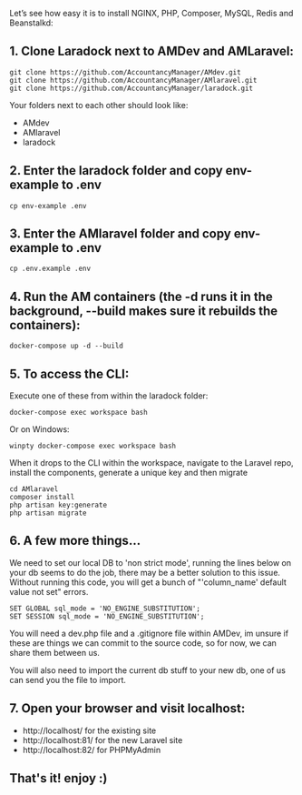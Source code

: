 Let’s see how easy it is to install NGINX, PHP, Composer, MySQL, Redis and Beanstalkd:

## 1. Clone Laradock next to AMDev and AMLaravel:
```
git clone https://github.com/AccountancyManager/AMdev.git
git clone https://github.com/AccountancyManager/AMlaravel.git
git clone https://github.com/AccountancyManager/laradock.git
```
Your folders next to each other should look like:
- AMdev
- AMlaravel
- laradock

## 2. Enter the laradock folder and copy env-example to .env
```
cp env-example .env
```

## 3. Enter the AMlaravel folder and copy env-example to .env
```
cp .env.example .env
```

## 4. Run the AM containers (the -d runs it in the background, --build makes sure it rebuilds the containers):
```
docker-compose up -d --build
```

## 5. To access the CLI:

Execute one of these from within the laradock folder:
```
docker-compose exec workspace bash
```
Or on Windows:
```
winpty docker-compose exec workspace bash
```
When it drops to the CLI within the workspace, navigate to the Laravel repo, install the components, generate a unique key and then migrate
```
cd AMlaravel
composer install
php artisan key:generate
php artisan migrate
```

## 6. A few more things...
We need to set our local DB to 'non strict mode', running the lines below on your db seems to do the job, there may be a better solution to this issue.
Without running this code, you will get a bunch of "'column_name' default value not set" errors.
```
SET GLOBAL sql_mode = 'NO_ENGINE_SUBSTITUTION';
SET SESSION sql_mode = 'NO_ENGINE_SUBSTITUTION';
```

You will need a dev.php file and a .gitignore file within AMDev, im unsure if these are things we can commit to the source code, so for now, we can share them between us.

You will also need to import the current db stuff to your new db, one of us can send you the file to import.

## 7. Open your browser and visit localhost:
- http://localhost/ for the existing site 
- http://localhost:81/ for the new Laravel site 
- http://localhost:82/ for PHPMyAdmin 

## That's it! enjoy :)

